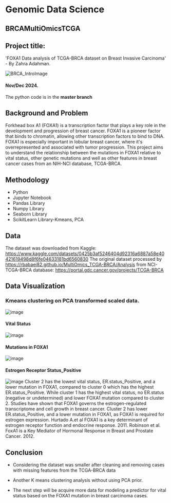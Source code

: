 # Genomic Data Science
## BRCAMultiOmicsTCGA

## Project title: 
'FOXA1 Data analysis of TCGA-BRCA dataset on Breast Invasive Carcinoma' - By Zahra Adahman.

![BRCA_IntroImage](https://github.com/user-attachments/assets/60f2d293-94da-4d63-9168-7e82a50a8102)

#### Nov/Dec 2024.
The python code is in the **master branch**

## Background and Problem

Forkhead box A1 (FOXA1) is a transcription factor that plays a key role in the development and progression of breast cancer. FOXA1 is a pioneer factor that binds to chromatin, allowing other transcription factors to bind to DNA. FOXA1 is especially important in lobular breast cancer, where it's overrepresented and associated with tumor progression.
This project aims to understand the relationship between the mutations in FOXA1 relative to vital status, other genetic mutations and well as other features in breast cancer cases from an NIH-NCI database, TCGA-BRCA.

## Methodology 

* Python
* Jupyter Notebook
* Pandas Library
* Numpy Library 
* Seaborn Library
* ScikitLearn Library-Kmeans, PCA


## Data
The dataset was downloaded from Kaggle: https://www.kaggle.com/datasets/0425b3af5246404d92316a6887a58e40421619498d8f6fe04633181bd6560830
The original dataset processed by https://rbabaei82.github.io/MultiOmics_TCGA-BRCA/Analysis from NCI-TCGA-BRCA database: https://portal.gdc.cancer.gov/projects/TCGA-BRCA

## Data Visualization 
### Kmeans clustering on PCA transformed scaled data.
![image](https://github.com/user-attachments/assets/2007a5f8-644d-4cde-9a4e-e0e9a37e9971)


#### Vital Status 
![image](https://github.com/user-attachments/assets/101c7764-372c-480e-8e8d-99705f3768c0)

#### Mutations in FOXA1
![image](https://github.com/user-attachments/assets/b66003cf-ca85-4c0e-8b1d-a3e587b787b0)
#### Estrogen Receptor Status_Positive
![image](https://github.com/user-attachments/assets/8c3a63ec-2711-40a0-92d1-6d9ebe76846c)
Cluster 2 has the lowest vital status, ER.status_Positive, and a lower mutation in FOXA1, compared to cluster 0 which has the highest ER.status_Positive.
While cluster 1 has the highest vital status, no ER.status (negative or undetermined) and lower FOXA1 mutation compared to cluster 2.
Studies have shown that FOXA1 governs the estrogen-regulated transcriptome and cell growth in breast cancer. 
Cluster 2 has lower ER.status_Positive, and a lower mutation in FOXA1, as FOXA1 is required for estrogen expression. 
Hurtado A.et al FOXA1 is a key determinant of estrogen receptor function and endocrine response. 2011.
Robinson et al. FoxA1 is a Key Mediator of Hormonal Response in Breast and Prostate Cancer. 2012.

## Conclusion
* Considering the dataset was smaller after cleaning and removing cases with missing features from the TCGA-BRCA data

* Another K means clustering analysis without using PCA prior. 

* The next step will be acquire more data for modeling a predictor for vital status based on the FOXA1 mutation in breast carcinoma cases.
